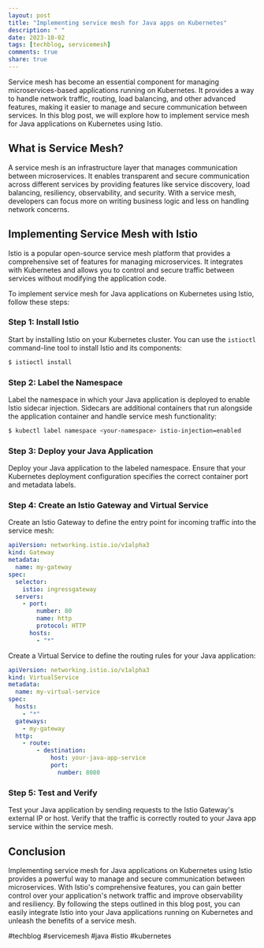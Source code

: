 ```yaml
---
layout: post
title: "Implementing service mesh for Java apps on Kubernetes"
description: " "
date: 2023-10-02
tags: [techblog, servicemesh]
comments: true
share: true
---
```


Service mesh has become an essential component for managing microservices-based applications running on Kubernetes. It provides a way to handle network traffic, routing, load balancing, and other advanced features, making it easier to manage and secure communication between services. In this blog post, we will explore how to implement service mesh for Java applications on Kubernetes using Istio.

## What is Service Mesh?

A service mesh is an infrastructure layer that manages communication between microservices. It enables transparent and secure communication across different services by providing features like service discovery, load balancing, resiliency, observability, and security. With a service mesh, developers can focus more on writing business logic and less on handling network concerns.

## Implementing Service Mesh with Istio

Istio is a popular open-source service mesh platform that provides a comprehensive set of features for managing microservices. It integrates with Kubernetes and allows you to control and secure traffic between services without modifying the application code.

To implement service mesh for Java applications on Kubernetes using Istio, follow these steps:

### Step 1: Install Istio

Start by installing Istio on your Kubernetes cluster. You can use the `istioctl` command-line tool to install Istio and its components:

```bash
$ istioctl install
```

### Step 2: Label the Namespace

Label the namespace in which your Java application is deployed to enable Istio sidecar injection. Sidecars are additional containers that run alongside the application container and handle service mesh functionality:

```bash
$ kubectl label namespace <your-namespace> istio-injection=enabled
```

### Step 3: Deploy your Java Application

Deploy your Java application to the labeled namespace. Ensure that your Kubernetes deployment configuration specifies the correct container port and metadata labels.

### Step 4: Create an Istio Gateway and Virtual Service

Create an Istio Gateway to define the entry point for incoming traffic into the service mesh:

```yaml
apiVersion: networking.istio.io/v1alpha3
kind: Gateway
metadata:
  name: my-gateway
spec:
  selector:
    istio: ingressgateway
  servers:
    - port:
        number: 80
        name: http
        protocol: HTTP
      hosts:
        - "*"
```

Create a Virtual Service to define the routing rules for your Java application:

```yaml
apiVersion: networking.istio.io/v1alpha3
kind: VirtualService
metadata:
  name: my-virtual-service
spec:
  hosts:
    - "*"
  gateways:
    - my-gateway
  http:
    - route:
        - destination:
            host: your-java-app-service
            port:
              number: 8080
```

### Step 5: Test and Verify

Test your Java application by sending requests to the Istio Gateway's external IP or host. Verify that the traffic is correctly routed to your Java app service within the service mesh.

## Conclusion

Implementing service mesh for Java applications on Kubernetes using Istio provides a powerful way to manage and secure communication between microservices. With Istio's comprehensive features, you can gain better control over your application's network traffic and improve observability and resiliency. By following the steps outlined in this blog post, you can easily integrate Istio into your Java applications running on Kubernetes and unleash the benefits of a service mesh.

#techblog #servicemesh #java #istio #kubernetes